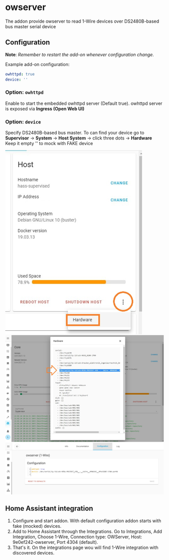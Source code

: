 # owserver

The addon provide owserver to read 1-Wire devices over DS2480B-based bus master serial device

## Configuration

**Note**: _Remember to restart the add-on whenever configuration change._

Example add-on configuration:

```yaml
owhttpd: true
device: ''
```

### Option: `owhttpd`

Enable to start the embedded owhttpd server (Default true).
owhttpd server is exposed via **Ingress (Open Web UI)**

### Option: `device`

Specify DS2480B-based bus master. 
To can find your device go to **Supervisor** -> **System** -> **Host System** -> click three dots -> **Hardware**
Keep it empty '' to mock with FAKE device

![Setup 1](https://github.com/lrybak/addon-owserver/raw/master/images/hardware1.jpg)
![Setup 2](https://github.com/lrybak/addon-owserver/raw/master/images/hardware2.jpg)
![Setup 3](https://github.com/lrybak/addon-owserver/raw/master/images/hardware3.jpg)

## Home Assistant integration

1. Configure and start addon. With default configuration addon starts with fake (mocked) devices.
2. Add to Home Assistant through the Integrations. Go to Integrations, Add Integration, Choose 1-Wire, Connection type: OWServer, Host: 9e0ef242-owserver, Port 4304 (default).
3. That's it. On the integrations page wou will find 1-Wire integration with discovered devices.